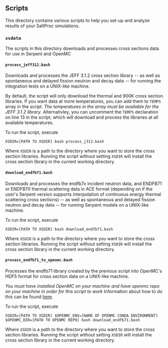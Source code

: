 ## Scripts
This directory contains various scripts to help you set-up and analyze results
of your SaltProc simulations.

### `xsdata`
The scripts in this directory downloads and processes cross sections data for
use in Serpent and OpenMC

#### `process_jeff312.bash`
Downloads and processes the JEFF 3.1.2 cross section library -- as well as
spontaneous and delayed fission neutron and
decay data -- for running the integration tests 
on a UNIX-like machine.

By default, the script will only download the thermal and 900K 
cross section libraries. If you want data at more temperatures,
you can add them to ``TEMPS`` array in the script. *The temperatures
in the array must be available for the JEFF 3.1.2 library*. Alternativley,
you can uncomment the ``TEMPS`` declaration on line 13 in the script,
which will download and process the libraries at all available temperatures.

To run the script, execute
```
XSDIR=[PATH TO XSDIR] bash process_j312.bash
```

Where `XSDIR` is a path to the directory where you want to store the cross 
section libraries. Running the script without setting `XSDIR` will install the cross section library in the current working directory.


#### `download_endfb71.bash`
Downloads and processes the endfb7x incident neutron data, and ENDFB71 or
ENDFB70 thermal scattering data in ACE format (depending on if the user's Serpent
version supports interpolation of continuous energy thermal scattering cross
sections) -- as well as spontaneous and delayed fission neutron and decay data --
for running Serpent models on a UNIX-like machine.

To run the script, execute
```
XSDIR=[PATH TO XSDIR] bash download_endfb71.bash
```

Where `XSDIR` is a path to the directory where you want to store the cross 
section libraries. Running the script without setting `XSDIR` will install the cross section library in the current working directory.

#### `process_endfb71_to_openmc.bash`
Processes the endfb71 library created by the previous script into
OpenMC's HDF5 format for cross section data on a UNIX-like machine.

*You must have installed OpenMC on your machine and have openmc repo on your
machine in order for this script to work*
Information about how to do this can be found [here](https://docs.openmc.org/en/latest/usersguide/install.html).

To run the script, execute
```
XSDIR=[PATH TO XSDIR] $OPENMC_ENV=[NAME OF OPENMC CONDA ENVIRONMENT] $OPENMC_DIR=[PATH TO OPENMC REPO] bash download_endfb71.bash
```

Where `XSDIR` is a path to the directory where you want to store the cross 
section libraries. Running the script without setting `XSDIR` will install the cross section library in the current working directory.
